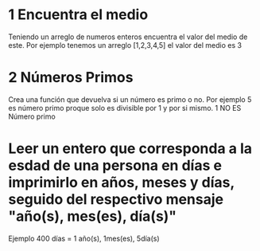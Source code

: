 # 1 Encuentra el medio

Teniendo un arreglo de numeros enteros encuentra el valor del medio de este.
Por ejemplo tenemos un arreglo [1,2,3,4,5] el valor del medio es 3

# 2 Números Primos

Crea una función que devuelva si un número es primo o no. Por ejemplo 5 es número primo proque solo es divisible por 1 y por si mismo. 1 NO ES Número primo

# Leer un entero que corresponda a la esdad de una persona en días e imprimirlo en años, meses y días, seguido del respectivo mensaje "año(s), mes(es), día(s)"

Ejemplo 400 días = 1 año(s), 1mes(es), 5día(s)
